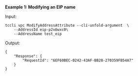 **Example 1: Modifying an EIP name**



Input: 

```
tccli vpc ModifyAddressAttribute --cli-unfold-argument  \
    --AddressId eip-p2x6wxc0\
    --AddressName test_eip
```

Output: 
```
{
    "Response": {
        "RequestId": "6EF60BEC-0242-43AF-BB20-270359FB54A7"
    }
}
```

